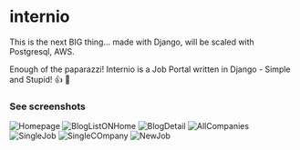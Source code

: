 # internio
This is the next BIG thing... made with Django, will be scaled with Postgresql, AWS.

Enough of the paparazzi! Internio is a Job Portal written in Django -  Simple and Stupid! :+1: :rocket:

### See screenshots


![Homepage](https://github.com/propenster/internio/blob/master/internio/pages/static/pages/images/homepage.PNG)
![BlogListONHome](https://github.com/propenster/internio/blob/master/internio/pages/static/pages/images/homeblog.PNG)
![BlogDetail](https://github.com/propenster/internio/blob/master/internio/pages/static/pages/images/blogone.PNG)
![AllCompanies](https://github.com/propenster/internio/blob/master/internio/pages/static/pages/images/allcompanies.PNG)
![SingleJob](https://github.com/propenster/internio/blob/master/internio/pages/static/pages/images/jobsingele.PNG)
![SingleCOmpany](https://github.com/propenster/internio/blob/master/internio/pages/static/pages/images/companysingle.PNG)
![NewJob](https://github.com/propenster/internio/blob/master/internio/pages/static/pages/images/newjob.PNG)

